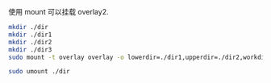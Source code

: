 
使用 mount 可以挂载 overlay2.


```bash
mkdir ./dir
mkdir ./dir1
mkdir ./dir2
mkdir ./dir3
sudo mount -t overlay overlay -o lowerdir=./dir1,upperdir=./dir2,workdir=./dir3 ./dir

sudo umount ./dir
```

